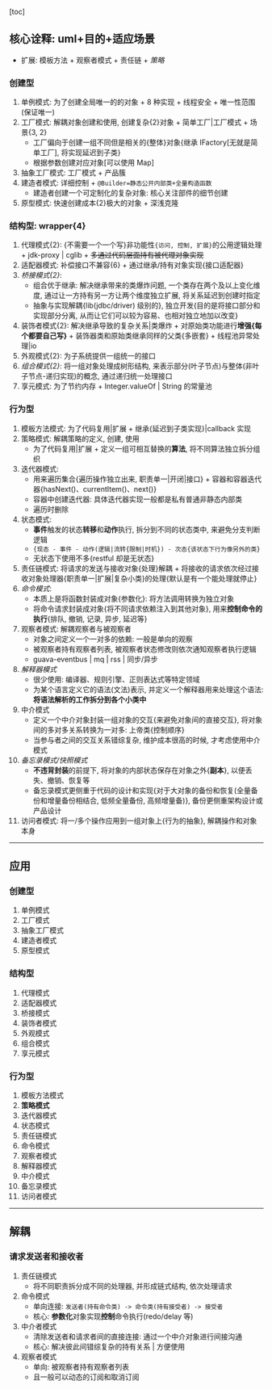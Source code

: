 [toc]

## 核心诠释: uml+目的+适应场景

- 扩展: 模板方法 + 观察者模式 + 责任链 + _策略_

### 创建型

1. 单例模式: 为了创建全局唯一的的对象 + 8 种实现 + 线程安全 + 唯一性范围(保证唯一)
2. 工厂模式: 解耦对象创建和使用, 创建复杂{2}对象 + 简单工厂|工厂模式 + 场景{3, 2}
   - 工厂偏向于创建一组不同但是相关的{整体}对象{继承 IFactory[无就是简单工厂], 将实现延迟到子类}
   - 根据参数创建对应对象[可以使用 Map]
3. 抽象工厂模式: 工厂模式 + 产品簇
4. 建造者模式: 详细控制 + `@Builder=静态公开内部类+全量构造函数`
   - 建造者创建一个可定制化的复杂对象: 核心关注部件的细节创建
5. 原型模式: 快速创建成本{2}极大的对象 + 深浅克隆

### 结构型: wrapper{4}

1. 代理模式{2}: {不需要一个一个写}非功能性`{访问, 控制, 扩展}`的公用逻辑处理 + jdk-proxy | cglib + ~~多通过代码层面持有被代理对象实现~~
2. 适配器模式: 补偿接口不兼容{6} + 通过继承/持有对象实现{接口适配器}
3. _桥接模式{2}_:
   - 组合优于继承: 解决继承带来的类爆炸问题, 一个类存在两个及以上变化维度, 通过让一方持有另一方让两个维度独立扩展, 将关系延迟到创建时指定
   - 抽象与实现解耦{lib(jdbc/driver) 级别的}, 独立开发{目的是将接口部分和实现部分分离, 从而让它们可以较为容易、也相对独立地加以改变}
4. 装饰者模式{2}: 解决继承导致的复杂关系|类爆炸 + 对原始类功能进行**增强{每个都要自己写}** + 装饰器类和原始类继承同样的父类{多嵌套} + 线程池异常处理|io
5. 外观模式{2}: 为子系统提供一组统一的接口
6. _组合模式{2}_: 将一组对象处理成树形结构, 来表示部分(叶子节点)与整体(非叶子节点-递归实现)的概念, 通过递归统一处理接口
7. 享元模式: 为了节约内存 + Integer.valueOf | String 的常量池

### 行为型

1. 模板方法模式: 为了代码复用|扩展 + 继承{延迟到子类实现}|callback 实现
2. 策略模式: 解耦策略的定义, 创建, 使用
   - 为了代码复用|扩展 + 定义一组可相互替换的**算法**, 将不同算法独立拆分组织
3. 迭代器模式:
   - 用来遍历集合{遍历操作独立出来, 职责单一|开闭|接口} + 容器和容器迭代器{hasNext()、currentItem()、next()}
   - 容器中创建迭代器: 具体迭代器实现一般都是私有普通非静态内部类
   - 遍历时删除
4. 状态模式:
   - **事件**触发的状态**转移**和**动作**执行, 拆分到不同的状态类中, 来避免分支判断逻辑
   - `{现态 - 事件 - 动作(逻辑|流转{限制|时机}) - 次态{该状态下行为像另外的类}`
   - 无状态下使用不多{restful 却是无状态}
5. 责任链模式: 将请求的发送与接收对象{处理}解耦 + 将接收的请求依次经过接收对象处理器{职责单一|扩展|复杂小类}的处理{默认是有一个能处理就停止}
6. _命令模式_:
   - 本质上是将函数封装成对象{参数化}: 将方法调用转换为独立对象
   - 将命令请求封装成对象{将不同请求依赖注入到其他对象}, 用来**控制命令的执行**{排队, 撤销, 记录, 异步, 延迟等}
7. 观察者模式: 解耦观察者与被观察者
   - 对象之间定义一个一对多的依赖: 一般是单向的观察
   - 被观察者持有观察者列表, 被观察者状态修改则依次通知观察者执行逻辑
   - guava-eventbus | mq | rss | 同步/异步
8. _解释器模式_
   - 很少使用: 编译器、规则引擎、正则表达式等特定领域
   - 为某个语言定义它的语法(文法)表示, 并定义一个解释器用来处理这个语法: **将语法解析的工作拆分到各个小类中**
9. 中介模式
   - 定义一个中介对象封装一组对象的交互{来避免对象间的直接交互}, 将对象间的多对多关系转换为一对多: 上帝类{控制顺序}
   - 当参与者之间的交互关系错综复杂, 维护成本很高的时候, 才考虑使用中介模式
10. _备忘录模式/快照模式_
    - **不违背封装**的前提下, 将对象的内部状态保存在对象之外{**副本**}, 以便丢失、撤销、恢复等
    - 备忘录模式更侧重于代码的设计和实现{对于大对象的备份和恢复(全量备份和增量备份相结合, 低频全量备份, 高频增量备)}, 备份更侧重架构设计或产品设计
11. 访问者模式: 将一/多个操作应用到一组对象上{行为的抽象}, 解耦操作和对象本身

---

## 应用

### 创建型

1. 单例模式
2. 工厂模式
3. 抽象工厂模式
4. 建造者模式
5. 原型模式

### 结构型

1. 代理模式
2. 适配器模式
3. 桥接模式
4. 装饰者模式
5. 外观模式
6. 组合模式
7. 享元模式

### 行为型

1. 模板方法模式
2. **策略模式**
3. 迭代器模式
4. 状态模式
5. 责任链模式
6. 命令模式
7. 观察者模式
8. 解释器模式
9. 中介模式
10. 备忘录模式
11. 访问者模式

---

## 解耦

### 请求发送者和接收者

1. 责任链模式
   - 将不同职责拆分成不同的处理器, 并形成链式结构, 依次处理请求
2. 命令模式
   - 单向连接: `发送者(持有命令类) -> 命令类(持有接受者) -> 接受者`
   - 核心: **参数化**对象实现**控制**命令执行(redo/delay 等)
3. 中介者模式
   - 清除发送者和请求者间的直接连接: 通过一个中介对象进行间接沟通
   - 核心: 解决彼此间错综复杂的持有关系 | 方便使用
4. 观察者模式
   - 单向: 被观察者持有观察者列表
   - 且一般可以动态的订阅和取消订阅
